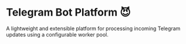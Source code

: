# Telegram Bot Platform 😈

A lightweight and extensible platform for processing incoming Telegram updates using a configurable worker pool.
